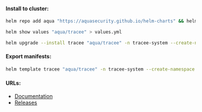 #### Install to cluster:
```bash
helm repo add aqua "https://aquasecurity.github.io/helm-charts" && helm repo update
```
```bash
helm show values "aqua/tracee" > values.yml
```
```bash
helm upgrade --install tracee "aqua/tracee" -n tracee-system --create-namespace
```

#### Export manifests:
```bash
helm template tracee "aqua/tracee" -n tracee-system --create-namespace > manifests.yml
```

#### URLs:
- [Documentation](https://aquasecurity.github.io/tracee/latest)
- [Releases](https://github.com/aquasecurity/tracee/releases)
